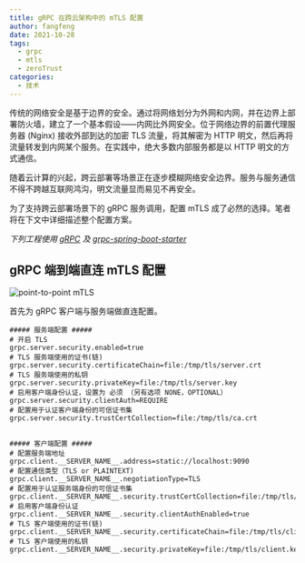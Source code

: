 ```yaml
---
title: gRPC 在跨云架构中的 mTLS 配置
author: fangfeng
date: 2021-10-28
tags:
  - grpc
  - mtls
  - zeroTrust
categories:
  - 技术
---
```


传统的网络安全是基于边界的安全。通过将网络划分为外网和内网，并在边界上部署防火墙，建立了一个基本假设——内网比外网安全。位于网络边界的前置代理服务器 (Nginx) 接收外部到达的加密 TLS 流量，将其解密为 HTTP 明文，然后再将流量转发到内网某个服务。在实践中，绝大多数内部服务都是以 HTTP 明文的方式通信。

随着云计算的兴起，跨云部署等场景正在逐步模糊网络安全边界。服务与服务通信不得不跨越互联网鸿沟，明文流量显而易见不再安全。

为了支持跨云部署场景下的 gRPC 服务调用，配置 mTLS 成了必然的选择。笔者将在下文中详细描述整个配置方案。

*下列工程使用 [gRPC](https://grpc.io/) 及 [grpc-spring-boot-starter](https://github.com/yidongnan/grpc-spring-boot-starter)*

## gRPC 端到端直连 mTLS 配置

![point-to-point mTLS](https://img.ffutop.com/330C25C5-98AC-4DB0-94E8-6D226EB58F63.png)

首先为 gRPC 客户端与服务端做直连配置。


```properties
##### 服务端配置 #####
# 开启 TLS
grpc.server.security.enabled=true 
# TLS 服务端使用的证书(链)
grpc.server.security.certificateChain=file:/tmp/tls/server.crt
# TLS 服务端使用的私钥
grpc.server.security.privateKey=file:/tmp/tls/server.key
# 启用客户端身份认证，设置为 必须 （另有选项 NONE，OPTIONAL）
grpc.server.security.clientAuth=REQUIRE
# 配置用于认证客户端身份的可信证书集
grpc.server.security.trustCertCollection=file:/tmp/tls/ca.crt


##### 客户端配置 #####
# 配置服务端地址
grpc.client.__SERVER_NAME__.address=static://localhost:9090
# 配置通信类型（TLS or PLAINTEXT)
grpc.client.__SERVER_NAME__.negotiationType=TLS
# 配置用于认证服务端身份的可信证书集
grpc.client.__SERVER_NAME__.security.trustCertCollection=file:/tmp/tls/ca.crt
# 启用客户端身份认证
grpc.client.__SERVER_NAME__.security.clientAuthEnabled=true
# TLS 客户端使用的证书(链)
grpc.client.__SERVER_NAME__.security.certificateChain=file:/tmp/tls/client.crt
# TLS 客户端使用的私钥
grpc.client.__SERVER_NAME__.security.privateKey=file:/tmp/tls/client.key
```

